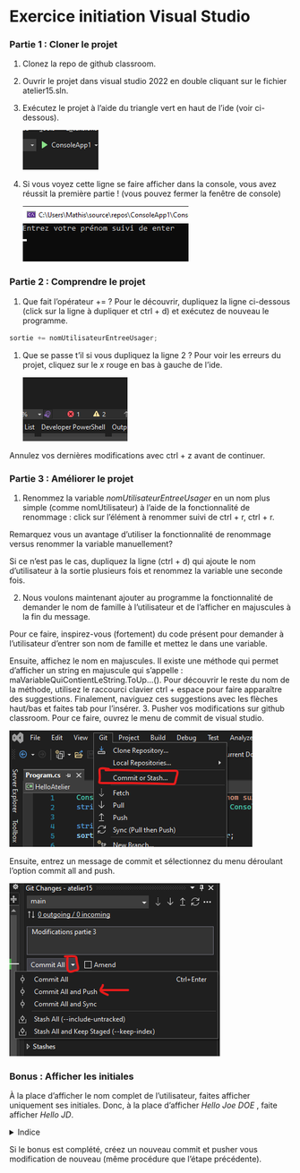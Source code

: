 # Exercice initiation Visual Studio

### Partie 1 : Cloner le projet

1. Clonez la repo de github classroom.
2. Ouvrir le projet dans visual studio 2022 en double cliquant sur le fichier atelier15.sln.
3. Exécutez le projet à l’aide du triangle vert en haut de l’ide (voir ci-dessous). 
    
    ![Untitled](Exercice%20initiation%20Visual%20Studio%203f9bb712de5a46f28e4f76da113b031d/Untitled.png)
    
4. Si vous voyez cette ligne se faire afficher dans la console, vous avez réussit la première partie ! (vous pouvez fermer la fenêtre de console)
    
    ![Untitled](Exercice%20initiation%20Visual%20Studio%203f9bb712de5a46f28e4f76da113b031d/Untitled%201.png)
    

### Partie 2 : Comprendre le projet

1. Que fait l’opérateur += ? Pour le découvrir, dupliquez la ligne ci-dessous (click sur la ligne à dupliquer et ctrl + d) et exécutez de nouveau le programme.

```csharp
sortie += nomUtilisateurEntreeUsager;
```

1. Que se passe t’il si vous dupliquez la ligne 2 ? 
Pour voir les erreurs du projet, cliquez sur le *x* rouge en bas à gauche de l’ide.
    
    ![Untitled](Exercice%20initiation%20Visual%20Studio%203f9bb712de5a46f28e4f76da113b031d/Untitled%202.png)
    

Annulez vos dernières modifications avec ctrl + z avant de continuer.

### Partie 3 : Améliorer le projet

1. Renommez la variable *nomUtilisateurEntreeUsager* en un nom plus simple (comme nomUtilisateur) à l’aide de la fonctionnalité de renommage : click sur l’élément à renommer suivi de ctrl + r, ctrl + r.

Remarquez vous un avantage d’utiliser la fonctionnalité de renommage versus renommer la variable manuellement? 

Si ce n’est pas le cas, dupliquez la ligne (ctrl + d) qui ajoute le nom d’utilisateur  à la sortie plusieurs fois et renommez la variable une seconde fois.

2. Nous voulons maintenant ajouter au programme la fonctionnalité de demander le nom de famille à l’utilisateur et de l’afficher en majuscules à la fin du message.

Pour ce faire, inspirez-vous (fortement) du code présent pour demander à l’utilisateur d’entrer son nom de famille et mettez le dans une variable.

Ensuite, affichez le nom en majuscules. Il existe une méthode qui permet d’afficher un string en majuscule qui s’appelle : maVariableQuiContientLeString.ToUp...(). Pour découvrir le reste du nom de la méthode, utilisez le raccourci clavier ctrl + espace pour faire apparaître des suggestions. Finalement, naviguez ces suggestions avec les flèches haut/bas et faites tab pour l’insérer.
3. Pusher vos modifications sur github classroom. Pour ce faire, ouvrez le menu de commit de visual studio.
    
![Untitled](Exercice%20initiation%20Visual%20Studio%203f9bb712de5a46f28e4f76da113b031d/Untitled%203.png)
    

Ensuite, entrez un message de commit et sélectionnez du menu déroulant l’option commit all and push.

![Untitled](Exercice%20initiation%20Visual%20Studio%203f9bb712de5a46f28e4f76da113b031d/Untitled%204.png)

### Bonus : Afficher les initiales

À la place d’afficher le nom complet de l’utilisateur, faites afficher uniquement ses initiales. Donc, à la place d’afficher *Hello Joe DOE* , faite afficher *Hello JD*.

<details>
<summary>Indice</summary>
Pour accéder au à un caractère spécifique d’un string, voici la syntaxe : monString[index] (remplacer monString par votre nom de variable et index par 0, 1, 2 ... selon la position du caractère voulu)
</details>

Si le bonus est complété, créez un nouveau commit et pusher vous modification de nouveau (même procédure que l’étape précédente).